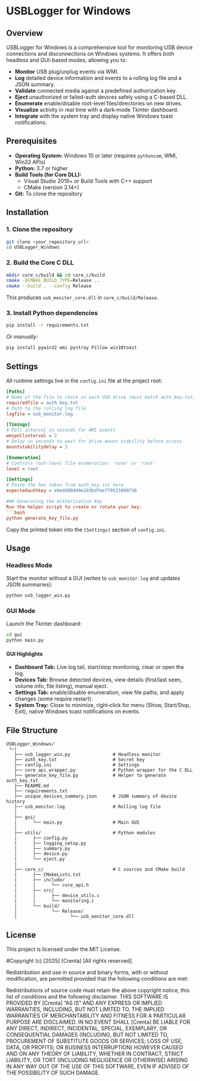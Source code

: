 # USBLogger for Windows

## Overview

USBLogger for Windows is a comprehensive tool for monitoring USB device connections and disconnections on Windows systems. It offers both headless and GUI-based modes, allowing you to:

- **Monitor** USB plug/unplug events via WMI.
- **Log** detailed device information and events to a rolling log file and a JSON summary.
- **Validate** connected media against a predefined authorization key.
- **Eject** unauthorized or failed-auth devices safely using a C-based DLL.
- **Enumerate** enable/disable root-level files/directories on new drives.
- **Visualize** activity in real time with a dark‑mode Tkinter dashboard.
- **Integrate** with the system tray and display native Windows toast notifications.


## Prerequisites

- **Operating System:** Windows 10 or later (requires `pythoncom`, WMI, Win32 APIs)
- **Python:** 3.7 or higher
- **Build Tools (for Core DLL):**
  - Visual Studio 2019+ or Build Tools with C++ support
  - CMake (version 3.14+)
- **Git:** To clone the repository


## Installation

### 1. Clone the repository
```bash
git clone <your_repository_url>
cd USBLogger_Windows
```

### 2. Build the Core C DLL
```bash
mkdir core_c/build && cd core_c/build
cmake -DCMAKE_BUILD_TYPE=Release ..
cmake --build . --config Release
```
This produces `usb_monitor_core.dll` in `core_c/build/Release`.

### 3. Install Python dependencies
```bash
pip install -r requirements.txt
```  
_Or manually:_  
```bash
pip install pywin32 wmi pystray Pillow win10toast
```


## Settings

All runtime settings live in the `config.ini` file at the project root:

```ini
[Paths]
# Name of the file to check on each USB drive (must match auth_key.txt)
requiredfile = auth_key.txt
# Path to the rolling log file
logfile = usb_monitor.log

[Timings]
# Poll interval in seconds for WMI events
wmipollinterval = 2
# Delay in seconds to wait for drive mount stability before access
mountstabilitydelay = 3

[Enumeration]
# Controls root‑level file enumeration: 'none' or 'root'
level = root

[Settings]
# Paste the hex token from auth_key.txt here
expectedauthkey = e9edd80d49e283bdfee779521090736

### Generating the Authorization Key
Run the helper script to create or rotate your key:
```bash
python generate_key_file.py
```
Copy the printed token into the `[Settings]` section of `config.ini`.


## Usage

### Headless Mode
Start the monitor without a GUI (writes to `usb_monitor.log` and updates JSON summaries):
```bash
python usb_logger_win.py
```

### GUI Mode
Launch the Tkinter dashboard:
```bash
cd gui
python main.py
```

#### GUI Highlights
- **Dashboard Tab:** Live log tail, start/stop monitoring, clear or open the log.
- **Devices Tab:** Browse detected devices, view details (first/last seen, volume info, file listing), manual eject.
- **Settings Tab:** enable/disable enumeration, view file paths, and apply changes (some require restart).
- **System Tray:** Close to minimize, right‑click for menu (Show, Start/Stop, Exit), native Windows toast notifications on events.


## File Structure
```
USBLogger_Windows/
 └─| 
   ├── usb_logger_win.py                # Headless monitor
   ├── auth_key.txt                     # Secret key
   ├── config.ini                       # Settings
   ├── core_api_wrapper.py              # Python wrapper for the C DLL
   ├── generate_key_file.py             # Helper to generate auth_key.txt
   ├── README.md
   ├── requirements.txt
   ├── unique_devices_summary.json      # JSON summary of device history
   ├── usb_monitor.log                  # Rolling log file
   |
   ├── gui/
   |      └── main.py                   # Main GUI
   |
   ├── utils/                           # Python modules
   |      ├── config.py                 
   |      ├── logging_setup.py          
   |      ├── summary.py                
   |      ├── device.py                 
   |      └── eject.py                  
   | 
   ├── core_c/                          # C sources and CMake build
   |      ├── CMakeLists.txt
   |      ├── include/
   |      |      └── core_api.h
   |      ├── src/
   |      |      ├── device_utils.c
   |      |      └── monitoring.c
   |      └── build/
   │             └── Release/
   │                    └── usb_monitor_core.dll
```



## License
This project is licensed under the MIT License.

#Copyright (c) [2025] [Crenta] [All rights reserved].

Redistribution and use in source and binary forms, with or without modification, are permitted provided that the following conditions are met:

Redistributions of source code must retain the above copyright notice, this list of conditions and the following disclaimer. THIS SOFTWARE IS PROVIDED BY [Crenta] “AS IS” AND ANY EXPRESS OR IMPLIED WARRANTIES, INCLUDING, BUT NOT LIMITED TO, THE IMPLIED WARRANTIES OF MERCHANTABILITY AND FITNESS FOR A PARTICULAR PURPOSE ARE DISCLAIMED. IN NO EVENT SHALL [Crenta] BE LIABLE FOR ANY DIRECT, INDIRECT, INCIDENTAL, SPECIAL, EXEMPLARY, OR CONSEQUENTIAL DAMAGES (INCLUDING, BUT NOT LIMITED TO, PROCUREMENT OF SUBSTITUTE GOODS OR SERVICES; LOSS OF USE, DATA, OR PROFITS; OR BUSINESS INTERRUPTION) HOWEVER CAUSED AND ON ANY THEORY OF LIABILITY, WHETHER IN CONTRACT, STRICT LIABILITY, OR TORT (INCLUDING NEGLIGENCE OR OTHERWISE) ARISING IN ANY WAY OUT OF THE USE OF THIS SOFTWARE, EVEN IF ADVISED OF THE POSSIBILITY OF SUCH DAMAGE.



